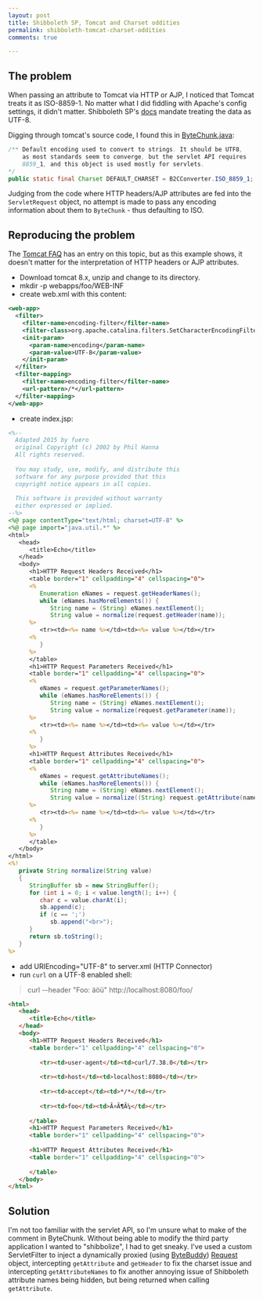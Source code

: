 ```yaml
---
layout: post
title: Shibboleth SP, Tomcat and Charset oddities
permalink: shibboleth-tomcat-charset-oddities
comments: true

---
```


## The problem

When passing an attribute to Tomcat via HTTP or AJP, I noticed that Tomcat treats it as ISO-8859-1.
No matter what I did fiddling with Apache's config settings, it didn't matter.
Shibboleth SP's [docs][sp-attribute-access] mandate treating the data as UTF-8.

Digging through tomcat's source code, I found this in [ByteChunk.java][tc-bytechunk]:

~~~ java
/** Default encoding used to convert to strings. It should be UTF8,
    as most standards seem to converge, but the servlet API requires
    8859_1, and this object is used mostly for servlets.
*/
public static final Charset DEFAULT_CHARSET = B2CConverter.ISO_8859_1;
~~~

Judging from the code where HTTP headers/AJP attributes are fed into the `ServletRequest` object, no
attempt is made to pass any encoding information about them to `ByteChunk` - thus defaulting to ISO.

## Reproducing the problem

The [Tomcat FAQ][tc-faq] has an entry on this topic, but as this example shows, it doesn't matter for the
interpretation of HTTP headers or AJP attributes.

- Download tomcat 8.x, unzip and change to its directory.
- mkdir -p webapps/foo/WEB-INF
- create web.xml with this content:

~~~ xml
<web-app>
  <filter>
    <filter-name>encoding-filter</filter-name>
    <filter-class>org.apache.catalina.filters.SetCharacterEncodingFilter</filter-class>
    <init-param>
      <param-name>encoding</param-name>
      <param-value>UTF-8</param-value>
    </init-param>
  </filter>
  <filter-mapping>
    <filter-name>encoding-filter</filter-name>
    <url-pattern>/*</url-pattern>
  </filter-mapping>
</web-app>
~~~

- create index.jsp:

~~~ jsp
<%--
  Adapted 2015 by fuero
  original Copyright (c) 2002 by Phil Hanna
  All rights reserved.
  
  You may study, use, modify, and distribute this
  software for any purpose provided that this
  copyright notice appears in all copies.
  
  This software is provided without warranty
  either expressed or implied.
--%>
<%@ page contentType="text/html; charset=UTF-8" %>
<%@ page import="java.util.*" %>
<html>
   <head>
      <title>Echo</title>
   </head>
   <body>
      <h1>HTTP Request Headers Received</h1>
      <table border="1" cellpadding="4" cellspacing="0">
      <%
         Enumeration eNames = request.getHeaderNames();
         while (eNames.hasMoreElements()) {
            String name = (String) eNames.nextElement();
            String value = normalize(request.getHeader(name));
      %>
         <tr><td><%= name %></td><td><%= value %></td></tr>
      <%
         }
      %>
      </table>
      <h1>HTTP Request Parameters Received</h1>
      <table border="1" cellpadding="4" cellspacing="0">
      <%
         eNames = request.getParameterNames();
         while (eNames.hasMoreElements()) {
            String name = (String) eNames.nextElement();
            String value = normalize(request.getParameter(name));
      %>
         <tr><td><%= name %></td><td><%= value %></td></tr>
      <%
         }
      %>
      <h1>HTTP Request Attributes Received</h1>
      <table border="1" cellpadding="4" cellspacing="0">
      <%
         eNames = request.getAttributeNames();
         while (eNames.hasMoreElements()) {
            String name = (String) eNames.nextElement();
            String value = normalize((String) request.getAttribute(name));
      %>
         <tr><td><%= name %></td><td><%= value %></td></tr>
      <%
         }
      %>
      </table>
   </body>
</html>
<%!
   private String normalize(String value)
   {
      StringBuffer sb = new StringBuffer();
      for (int i = 0; i < value.length(); i++) {
         char c = value.charAt(i);
         sb.append(c);
         if (c == ';')
            sb.append("<br>");
      }
      return sb.toString();
   }
%>
~~~

- add URIEncoding="UTF-8" to server.xml (HTTP Connector)
- run `curl` on a UTF-8 enabled shell:

> curl --header "Foo: äöü" http://localhost:8080/foo/

~~~ html
<html>
   <head>
      <title>Echo</title>
   </head>
   <body>
      <h1>HTTP Request Headers Received</h1>
      <table border="1" cellpadding="4" cellspacing="0">
      
         <tr><td>user-agent</td><td>curl/7.38.0</td></tr>
      
         <tr><td>host</td><td>localhost:8080</td></tr>
      
         <tr><td>accept</td><td>*/*</td></tr>
      
         <tr><td>foo</td><td>Ã¤Ã¶Ã¼</td></tr>
      
      </table>
      <h1>HTTP Request Parameters Received</h1>
      <table border="1" cellpadding="4" cellspacing="0">
      
      <h1>HTTP Request Attributes Received</h1>
      <table border="1" cellpadding="4" cellspacing="0">
      
      </table>
   </body>
</html>
~~~

## Solution

I'm not too familiar with the servlet API, so I'm unsure what to make of the
comment in ByteChunk.
Without being able to modify the third party application I wanted to "shibbolize", I had
to get sneaky.
I've used a custom ServletFilter to inject a dynamically proxied (using [ByteBuddy][byte-buddy])
[Request][tc-request] object, intercepting `getAttribute` and `getHeader` to fix the charset issue and
intercepting `getAttributeNames` to fix another annoying issue of Shibboleth
attribute names being hidden, but being returned when calling `getAttribute`.


[sp-attribute-access]:   https://wiki.shibboleth.net/confluence/display/SHIB2/NativeSPAttributeAccess                            "Shibboleth SP - Attribute Access Docs"
[tc-bytechunk]:          http://svn.apache.org/repos/asf/tomcat/tc7.0.x/trunk/java/org/apache/tomcat/util/buf/ByteChunk.java     "Tomcat 7.x ByteChunk.java"
[tc-faq]:                http://wiki.apache.org/tomcat/FAQ/CharacterEncoding#Q8                                                  "Tomcat FAQ on charset issues"
[tc-request]:            http://svn.apache.org/repos/asf/tomcat/tc7.0.x/trunk/java/org/apache/coyote/Request.java                "Tomcat 7.x Request.java"
[byte-buddy]:            http://bytebuddy.net                                                                                    "Byte Buddy library"
